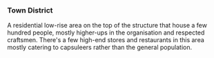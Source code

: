 ### Town District ###

A residential low-rise area on the top of the structure that house a few hundred people, mostly higher-ups in the organisation and respected craftsmen. There's a few high-end stores and restaurants in this area mostly catering to capsuleers rather than the general population.
